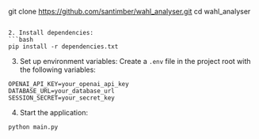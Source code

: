 git clone https://github.com/santimber/wahl_analyser.git
cd wahl_analyser
```

2. Install dependencies:
```bash
pip install -r dependencies.txt
```

3. Set up environment variables:
Create a `.env` file in the project root with the following variables:
```
OPENAI_API_KEY=your_openai_api_key
DATABASE_URL=your_database_url
SESSION_SECRET=your_secret_key
```

4. Start the application:
```bash
python main.py